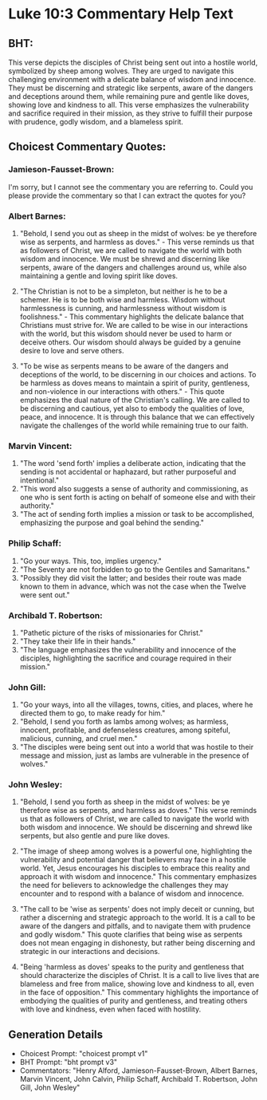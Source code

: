 # Luke 10:3 Commentary Help Text

## BHT:
This verse depicts the disciples of Christ being sent out into a hostile world, symbolized by sheep among wolves. They are urged to navigate this challenging environment with a delicate balance of wisdom and innocence. They must be discerning and strategic like serpents, aware of the dangers and deceptions around them, while remaining pure and gentle like doves, showing love and kindness to all. This verse emphasizes the vulnerability and sacrifice required in their mission, as they strive to fulfill their purpose with prudence, godly wisdom, and a blameless spirit.

## Choicest Commentary Quotes:
### Jamieson-Fausset-Brown:
I'm sorry, but I cannot see the commentary you are referring to. Could you please provide the commentary so that I can extract the quotes for you?

### Albert Barnes:
1. "Behold, I send you out as sheep in the midst of wolves: be ye therefore wise as serpents, and harmless as doves." - This verse reminds us that as followers of Christ, we are called to navigate the world with both wisdom and innocence. We must be shrewd and discerning like serpents, aware of the dangers and challenges around us, while also maintaining a gentle and loving spirit like doves.

2. "The Christian is not to be a simpleton, but neither is he to be a schemer. He is to be both wise and harmless. Wisdom without harmlessness is cunning, and harmlessness without wisdom is foolishness." - This commentary highlights the delicate balance that Christians must strive for. We are called to be wise in our interactions with the world, but this wisdom should never be used to harm or deceive others. Our wisdom should always be guided by a genuine desire to love and serve others.

3. "To be wise as serpents means to be aware of the dangers and deceptions of the world, to be discerning in our choices and actions. To be harmless as doves means to maintain a spirit of purity, gentleness, and non-violence in our interactions with others." - This quote emphasizes the dual nature of the Christian's calling. We are called to be discerning and cautious, yet also to embody the qualities of love, peace, and innocence. It is through this balance that we can effectively navigate the challenges of the world while remaining true to our faith.

### Marvin Vincent:
1. "The word 'send forth' implies a deliberate action, indicating that the sending is not accidental or haphazard, but rather purposeful and intentional."
2. "This word also suggests a sense of authority and commissioning, as one who is sent forth is acting on behalf of someone else and with their authority."
3. "The act of sending forth implies a mission or task to be accomplished, emphasizing the purpose and goal behind the sending."

### Philip Schaff:
1. "Go your ways. This, too, implies urgency."
2. "The Seventy are not forbidden to go to the Gentiles and Samaritans."
3. "Possibly they did visit the latter; and besides their route was made known to them in advance, which was not the case when the Twelve were sent out."

### Archibald T. Robertson:
1. "Pathetic picture of the risks of missionaries for Christ."
2. "They take their life in their hands."
3. "The language emphasizes the vulnerability and innocence of the disciples, highlighting the sacrifice and courage required in their mission."

### John Gill:
1. "Go your ways, into all the villages, towns, cities, and places, where he directed them to go, to make ready for him." 
2. "Behold, I send you forth as lambs among wolves; as harmless, innocent, profitable, and defenseless creatures, among spiteful, malicious, cunning, and cruel men." 
3. "The disciples were being sent out into a world that was hostile to their message and mission, just as lambs are vulnerable in the presence of wolves."

### John Wesley:
1. "Behold, I send you forth as sheep in the midst of wolves: be ye therefore wise as serpents, and harmless as doves." This verse reminds us that as followers of Christ, we are called to navigate the world with both wisdom and innocence. We should be discerning and shrewd like serpents, but also gentle and pure like doves.

2. "The image of sheep among wolves is a powerful one, highlighting the vulnerability and potential danger that believers may face in a hostile world. Yet, Jesus encourages his disciples to embrace this reality and approach it with wisdom and innocence." This commentary emphasizes the need for believers to acknowledge the challenges they may encounter and to respond with a balance of wisdom and innocence.

3. "The call to be 'wise as serpents' does not imply deceit or cunning, but rather a discerning and strategic approach to the world. It is a call to be aware of the dangers and pitfalls, and to navigate them with prudence and godly wisdom." This quote clarifies that being wise as serpents does not mean engaging in dishonesty, but rather being discerning and strategic in our interactions and decisions.

4. "Being 'harmless as doves' speaks to the purity and gentleness that should characterize the disciples of Christ. It is a call to live lives that are blameless and free from malice, showing love and kindness to all, even in the face of opposition." This commentary highlights the importance of embodying the qualities of purity and gentleness, and treating others with love and kindness, even when faced with hostility.


## Generation Details
- Choicest Prompt: "choicest prompt v1"
- BHT Prompt: "bht prompt v3"
- Commentators: "Henry Alford, Jamieson-Fausset-Brown, Albert Barnes, Marvin Vincent, John Calvin, Philip Schaff, Archibald T. Robertson, John Gill, John Wesley"
